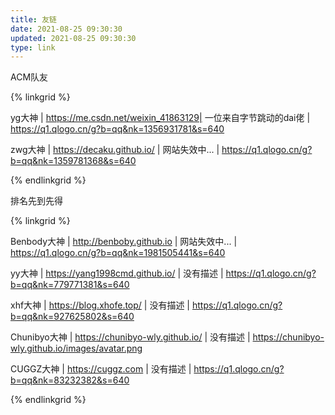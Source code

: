 ```yaml
---
title: 友链
date: 2021-08-25 09:30:30
updated: 2021-08-25 09:30:30
type: link
---
```





ACM队友

{% linkgrid %}

yg大神 | https://me.csdn.net/weixin_41863129| 一位来自字节跳动的dai佬 | https://q1.qlogo.cn/g?b=qq&nk=1356931781&s=640

zwg大神 | https://decaku.github.io/ | 网站失效中... | https://q1.qlogo.cn/g?b=qq&nk=1359781368&s=640

{% endlinkgrid %}



排名先到先得

{% linkgrid %}

Benbody大神 | http://benboby.github.io | 网站失效中... | https://q1.qlogo.cn/g?b=qq&nk=1981505441&s=640

yy大神 | https://yang1998cmd.github.io/ | 没有描述 |  https://q1.qlogo.cn/g?b=qq&nk=779771381&s=640

xhf大神 | https://blog.xhofe.top/ | 没有描述 |  https://q1.qlogo.cn/g?b=qq&nk=927625802&s=640

Chunibyo大神 | https://chunibyo-wly.github.io/ | 没有描述 |  https://chunibyo-wly.github.io/images/avatar.png

CUGGZ大神 | https://cuggz.com | 没有描述 |  https://q1.qlogo.cn/g?b=qq&nk=83232382&s=640

{% endlinkgrid %}


